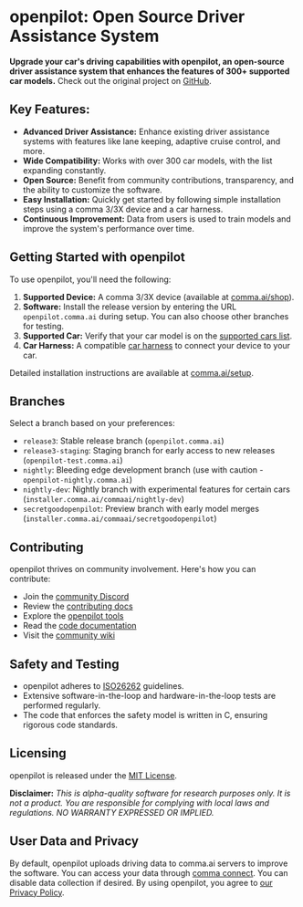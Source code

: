 # openpilot: Open Source Driver Assistance System

**Upgrade your car's driving capabilities with openpilot, an open-source driver assistance system that enhances the features of 300+ supported car models.**  Check out the original project on [GitHub](https://github.com/commaai/openpilot).

## Key Features:

*   **Advanced Driver Assistance:** Enhance existing driver assistance systems with features like lane keeping, adaptive cruise control, and more.
*   **Wide Compatibility:** Works with over 300 car models, with the list expanding constantly.
*   **Open Source:** Benefit from community contributions, transparency, and the ability to customize the software.
*   **Easy Installation:** Quickly get started by following simple installation steps using a comma 3/3X device and a car harness.
*   **Continuous Improvement:** Data from users is used to train models and improve the system's performance over time.

## Getting Started with openpilot

To use openpilot, you'll need the following:

1.  **Supported Device:** A comma 3/3X device (available at [comma.ai/shop](https://comma.ai/shop/comma-3x)).
2.  **Software:** Install the release version by entering the URL `openpilot.comma.ai` during setup.  You can also choose other branches for testing.
3.  **Supported Car:** Verify that your car model is on the [supported cars list](docs/CARS.md).
4.  **Car Harness:** A compatible [car harness](https://comma.ai/shop/car-harness) to connect your device to your car.

Detailed installation instructions are available at [comma.ai/setup](https://comma.ai/setup).

## Branches

Select a branch based on your preferences:

*   `release3`: Stable release branch (`openpilot.comma.ai`)
*   `release3-staging`: Staging branch for early access to new releases (`openpilot-test.comma.ai`)
*   `nightly`: Bleeding edge development branch (use with caution - `openpilot-nightly.comma.ai`)
*   `nightly-dev`: Nightly branch with experimental features for certain cars (`installer.comma.ai/commaai/nightly-dev`)
*   `secretgoodopenpilot`: Preview branch with early model merges (`installer.comma.ai/commaai/secretgoodopenpilot`)

## Contributing

openpilot thrives on community involvement.  Here's how you can contribute:

*   Join the [community Discord](https://discord.comma.ai)
*   Review the [contributing docs](docs/CONTRIBUTING.md)
*   Explore the [openpilot tools](tools/)
*   Read the [code documentation](https://docs.comma.ai)
*   Visit the [community wiki](https://github.com/commaai/openpilot/wiki)

## Safety and Testing

*   openpilot adheres to [ISO26262](https://en.wikipedia.org/wiki/ISO_26262) guidelines.
*   Extensive software-in-the-loop and hardware-in-the-loop tests are performed regularly.
*   The code that enforces the safety model is written in C, ensuring rigorous code standards.

## Licensing

openpilot is released under the [MIT License](LICENSE).

**Disclaimer:** *This is alpha-quality software for research purposes only.  It is not a product.  You are responsible for complying with local laws and regulations.  NO WARRANTY EXPRESSED OR IMPLIED.*

## User Data and Privacy

By default, openpilot uploads driving data to comma.ai servers to improve the software.  You can access your data through [comma connect](https://connect.comma.ai/). You can disable data collection if desired.  By using openpilot, you agree to [our Privacy Policy](https://comma.ai/privacy).